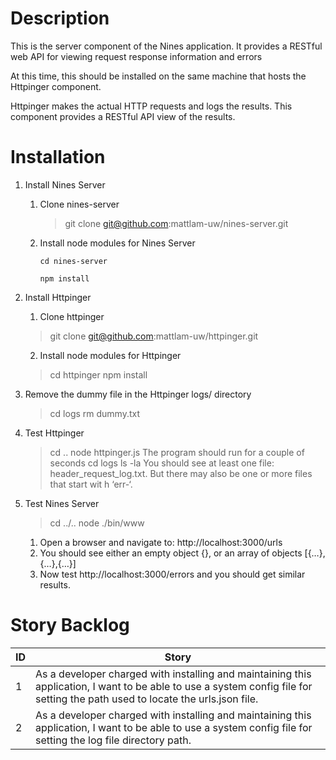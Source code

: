 # Description
This is the server component of the Nines application. It provides a RESTful web API for viewing request response information and errors

At this time, this should be installed on the same machine that hosts the Httpinger component.

Httpinger makes the actual HTTP requests and logs the results. This component provides a RESTful API view of the results.

# Installation

1. Install Nines Server
    1. Clone nines-server
	
        > git clone git@github.com:mattlam-uw/nines-server.git
		
    2. Install node modules for Nines Server
	
	    ```
		cd nines-server
		```
		```
		npm install
		```

2. Install Httpinger
    1. Clone httpinger
    > git clone git@github.com:mattlam-uw/httpinger.git
    2. Install node modules for Httpinger
    > cd httpinger
    > npm install
3. Remove the dummy file in the Httpinger logs/ directory
    > cd logs
    > rm dummy.txt
4. Test Httpinger
    > cd ..
    > node httpinger.js
    The program should run for a couple of seconds
    > cd logs
    > ls -la
    You should see at least one file: header_request_log.txt. But there may also be one or more files that start wit    h ‘err-‘.
5. Test Nines Server
    > cd ../..
    > node ./bin/www
    1. Open a browser and navigate to: http://localhost:3000/urls
    2. You should see either an empty object {}, or an array of objects [{…},{…},{…}]
    3. Now test http://localhost:3000/errors and you should get similar results.
	
# Story Backlog
| ID  | Story |
| --- | ----- |
| 1 | As a developer charged with installing and maintaining this application, I want to be able to use a system config file for setting the path used to locate the urls.json file. |
| 2 | As a developer charged with installing and maintaining this application, I want to be able to use a system config file for setting the log file directory path. |
